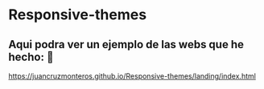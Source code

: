 # Responsive-themes

## Aqui podra ver un ejemplo de las webs que he hecho: 🚀

https://juancruzmonteros.github.io/Responsive-themes/landing/index.html
